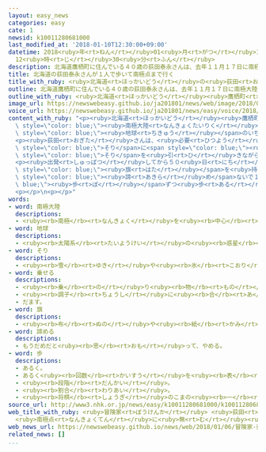 ```yaml
---
layout: easy_news
categories: easy
cate: 1
newsid: k10011280681000
last_modified_at: '2018-01-10T12:30:00+09:00'
datetime: 2018<ruby>年<rt>ねん</rt></ruby>01<ruby>月<rt>がつ</rt></ruby>10<ruby>日<rt>にち</rt></ruby>
  12<ruby>時<rt>じ</rt></ruby>30<ruby>分<rt>ふん</rt></ruby>
description: 北海道鷹栖町に住んでいる４０歳の荻田泰永さんは、去年１１月１７日に南極大陸の海岸を出発して、地球のいちばん南にある南極点に向かいました。
title: 北海道の荻田泰永さんが１人で歩いて南極点まで行く
title_with_ruby: <ruby>北海道<rt>ほっかいどう</rt></ruby>の<ruby>荻田<rt>おぎた</rt></ruby><ruby>泰永<rt>やすなが</rt></ruby>さんが<ruby>１人<rt>ひとり</rt></ruby>で<ruby>歩<rt>ある</rt></ruby>いて<ruby>南極点<rt>なんきょくてん</rt></ruby>まで<ruby>行<rt>い</rt></ruby>く
outline: 北海道鷹栖町に住んでいる４０歳の荻田泰永さんは、去年１１月１７日に南極大陸の海岸を出発して、地球のいちばん南にある南極点に向かいました。
outline_with_ruby: <ruby>北海道<rt>ほっかいどう</rt></ruby><ruby>鷹栖町<rt>たかすちょう</rt></ruby>に<ruby>住<rt>す</rt></ruby>んでいる４０<ruby>歳<rt>さい</rt></ruby>の<ruby>荻田<rt>おぎた</rt></ruby><ruby>泰永<rt>やすなが</rt></ruby>さんは、<ruby>去年<rt>きょねん</rt></ruby>１１<ruby>月<rt>がつ</rt></ruby>１７<ruby>日<rt>にち</rt></ruby>に<ruby>南極大陸<rt>なんきょくたいりく</rt></ruby>の<ruby>海岸<rt>かいがん</rt></ruby>を<ruby>出発<rt>しゅっぱつ</rt></ruby>して、<ruby>地球<rt>ちきゅう</rt></ruby>のいちばん<ruby>南<rt>みなみ</rt></ruby>にある<ruby>南極点<rt>なんきょくてん</rt></ruby>に<ruby>向<rt>む</rt></ruby>かいました。
image_url: https://newswebeasy.github.io/ja201801/news/web/image/2018/01/06/K10011280681_1801061105_1801061108_01_02.jpg
voice_url: https://newswebeasy.github.io/ja201801/news/easy/voice/2018/01/10/k10011280681000.mp3
content_with_ruby: "<p><ruby>北海道<rt>ほっかいどう</rt></ruby><ruby>鷹栖町<rt>たかすちょう</rt></ruby>に<ruby>住<rt>す</rt></ruby>んでいる４０<ruby>歳<rt>さい</rt></ruby>の<ruby>荻田<rt>おぎた</rt></ruby><ruby>泰永<rt>やすなが</rt></ruby>さんは、<ruby>去年<rt>きょねん</rt></ruby>１１<ruby>月<rt>がつ</rt></ruby>１７<ruby>日<rt>にち</rt></ruby>に<span\
  \ style=\"color: blue;\"><ruby>南極大陸<rt>なんきょくたいりく</rt></ruby></span>の<ruby>海岸<rt>かいがん</rt></ruby>を<ruby>出発<rt>しゅっぱつ</rt></ruby>して、<span\
  \ style=\"color: blue;\"><ruby>地球<rt>ちきゅう</rt></ruby></span>のいちばん<ruby>南<rt>みなみ</rt></ruby>にある<ruby>南極点<rt>なんきょくてん</rt></ruby>に<ruby>向<rt>む</rt></ruby>かいました。</p>\n\
  <p><ruby>荻田<rt>おぎた</rt></ruby>さんは、<ruby>必要<rt>ひつよう</rt></ruby>な<ruby>食<rt>た</rt></ruby>べ<ruby>物<rt>もの</rt></ruby>や<ruby>水<rt>みず</rt></ruby>などを<ruby>全部<rt>ぜんぶ</rt></ruby><span\
  \ style=\"color: blue;\">そり</span>に<span style=\"color: blue;\"><ruby>乗<rt>の</rt></ruby>せ</span>て、<ruby>自分<rt>じぶん</rt></ruby>で<ruby>運<rt>はこ</rt></ruby>ぶことにしました。<ruby>重<rt>おも</rt></ruby>さ１００ｋｇ<ruby>以上<rt>いじょう</rt></ruby>の<span\
  \ style=\"color: blue;\">そり</span>を<ruby>引<rt>ひ</rt></ruby>きながら、<ruby>南極点<rt>なんきょくてん</rt></ruby>までの１１３０ｋｍを<ruby>１人<rt>ひとり</rt></ruby>で<ruby>歩<rt>ある</rt></ruby>きました。</p>\n\
  <p><ruby>出発<rt>しゅっぱつ</rt></ruby>してから５０<ruby>日<rt>にち</rt></ruby>になった１<ruby>月<rt>がつ</rt></ruby><ruby>６日<rt>むいか</rt></ruby>の<ruby>朝<rt>あさ</rt></ruby>、<ruby>荻田<rt>おぎた</rt></ruby>さんから<ruby>東京<rt>とうきょう</rt></ruby>の<ruby>事務所<rt>じむしょ</rt></ruby>に「<ruby>南極点<rt>なんきょくてん</rt></ruby>に<ruby>着<rt>つ</rt></ruby>いた」という<ruby>電話<rt>でんわ</rt></ruby>がありました。<ruby>南極点<rt>なんきょくてん</rt></ruby>で<ruby>日本<rt>にっぽん</rt></ruby>の<span\
  \ style=\"color: blue;\"><ruby>旗<rt>はた</rt></ruby></span>を<ruby>持<rt>も</rt></ruby>っている<ruby>写真<rt>しゃしん</rt></ruby>なども<ruby>送<rt>おく</rt></ruby>ってきました。<ruby>荻田<rt>おぎた</rt></ruby>さんは「<span\
  \ style=\"color: blue;\"><ruby>諦<rt>あきら</rt></ruby>め</span>ないで１<span style=\"color:\
  \ blue;\"><ruby>歩<rt>ぽ</rt></ruby></span>ずつ<ruby>歩<rt>ある</rt></ruby>き<ruby>続<rt>つづ</rt></ruby>けたら、<ruby>大変<rt>たいへん</rt></ruby>な<ruby>道<rt>みち</rt></ruby>でも<ruby>進<rt>すす</rt></ruby>むことができると<ruby>思<rt>おも</rt></ruby>いました」と<ruby>話<rt>はな</rt></ruby>しました。</p>\n\
  <p></p>\n<p></p>"
words:
- word: 南極大陸
  descriptions:
  - <ruby><rb>南極</rb><rt>なんきょく</rt></ruby>を<ruby><rb>中心</rb><rt>ちゅうしん</rt></ruby>とした<ruby><rb>大陸</rb><rt>たいりく</rt></ruby>。<ruby><rb>一年</rb><rt>いちねん</rt></ruby>じゅう<ruby><rb>厚</rb><rt>あつ</rt></ruby>い<ruby><rb>氷</rb><rt>こおり</rt></ruby>と<ruby><rb>雪</rb><rt>ゆき</rt></ruby>におおわれている。
- word: 地球
  descriptions:
  - <ruby><rb>太陽系</rb><rt>たいようけい</rt></ruby>の<ruby><rb>惑星</rb><rt>わくせい</rt></ruby>の<ruby><rb>一</rb><rt>ひと</rt></ruby>つ。<ruby><rb>太陽</rb><rt>たいよう</rt></ruby>から<ruby><rb>３番</rb><rt>さんばん</rt></ruby>めの<ruby><rb>星</rb><rt>ほし</rt></ruby>で、わたしたちが<ruby><rb>住</rb><rt>す</rt></ruby>んでいる<ruby><rb>天体</rb><rt>てんたい</rt></ruby>。<ruby><rb>自分</rb><rt>じぶん</rt></ruby>で<ruby><rb>回</rb><rt>まわ</rt></ruby>りながら（<ruby><rb>自転</rb><rt>じてん</rt></ruby>）、さらに<ruby><rb>太陽</rb><rt>たいよう</rt></ruby>の<ruby><rb>周</rb><rt>まわ</rt></ruby>りを３６５<ruby><rb>日</rb><rt>にち</rt></ruby>で<ruby><rb>回</rb><rt>まわ</rt></ruby>っている（<ruby><rb>公転</rb><rt>こうてん</rt></ruby>）。
- word: そり
  descriptions:
  - <ruby><rb>雪</rb><rt>ゆき</rt></ruby>や<ruby><rb>氷</rb><rt>こおり</rt></ruby>の<ruby><rb>上</rb><rt>うえ</rt></ruby>をすべらせて、<ruby><rb>人</rb><rt>ひと</rt></ruby>や<ruby><rb>荷物</rb><rt>にもつ</rt></ruby>を<ruby><rb>運</rb><rt>はこ</rt></ruby>ぶ<ruby><rb>乗</rb><rt>の</rt></ruby>り<ruby><rb>物</rb><rt>もの</rt></ruby>。
- word: 乗せる
  descriptions:
  - <ruby><rb>乗</rb><rt>の</rt></ruby>り<ruby><rb>物</rb><rt>もの</rt></ruby>や<ruby><rb>動物</rb><rt>どうぶつ</rt></ruby>などに<ruby><rb>人</rb><rt>ひと</rt></ruby>や<ruby><rb>物</rb><rt>もの</rt></ruby>を<ruby><rb>積</rb><rt>つ</rt></ruby>む。
  - <ruby><rb>調子</rb><rt>ちょうし</rt></ruby>に<ruby><rb>合</rb><rt>あ</rt></ruby>わせる。
  - だます。
- word: 旗
  descriptions:
  - <ruby><rb>布</rb><rt>ぬの</rt></ruby>や<ruby><rb>紙</rb><rt>かみ</rt></ruby>で<ruby><rb>作</rb><rt>つく</rt></ruby>り、さおなどの<ruby><rb>先</rb><rt>さき</rt></ruby>につけて、かざりや<ruby><rb>目</rb><rt>め</rt></ruby>じるしとするもの。
- word: 諦める
  descriptions:
  - もうだめだと<ruby><rb>思</rb><rt>おも</rt></ruby>って、やめる。
- word: 歩
  descriptions:
  - あるく。
  - あるく<ruby><rb>回数</rb><rt>かいすう</rt></ruby>を<ruby><rb>表</rb><rt>あらわ</rt></ruby>すことば。
  - <ruby><rb>段階</rb><rt>だんかい</rt></ruby>。
  - <ruby><rb>割合</rb><rt>わりあい</rt></ruby>。
  - <ruby><rb>将棋</rb><rt>しょうぎ</rt></ruby>のこまの<ruby><rb>一</rb><rt>ひと</rt></ruby>つ。
source_url: http://www3.nhk.or.jp/news/easy/k10011280681000/k10011280681000.html
web_title_with_ruby: <ruby>冒険家<rt>ぼうけんか</rt></ruby> <ruby>荻田<rt>おぎた</rt></ruby><ruby>泰<rt>たい</rt></ruby><ruby>永<rt>えい</rt></ruby>さん
  <ruby>南極点<rt>なんきょくてん</rt></ruby>に<ruby>無<rt>む</rt></ruby><ruby>補給<rt>ほきゅう</rt></ruby>で<ruby>単独<rt>たんどく</rt></ruby><ruby>踏破<rt>とうは</rt></ruby>
web_news_url: https://newswebeasy.github.io/news/web/2018/01/06/冒険家-荻田泰永さん-南極点に無補給で単独踏破
related_news: []
...
```

